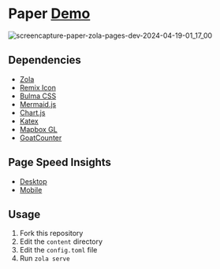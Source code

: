 # Paper [Demo](https://paper-zola.pages.dev/)

![screencapture-paper-zola-pages-dev-2024-04-19-01_17_00](https://github.com/xorz57/Paper/assets/84932056/4108300b-2af3-4f1c-9ce9-b410b2ecba64)

## Dependencies

- [Zola](https://github.com/getzola/zola)
- [Remix Icon](https://github.com/Remix-Design/RemixIcon)
- [Bulma CSS](https://github.com/jgthms/bulma)
- [Mermaid.js](https://github.com/mermaid-js/mermaid)
- [Chart.js](https://github.com/chartjs/Chart.js)
- [Katex](https://github.com/KaTeX/KaTeX)
- [Mapbox GL](https://github.com/mapbox/mapbox-gl-js)
- [GoatCounter](https://www.goatcounter.com/)

## Page Speed Insights
- [Desktop](https://pagespeed.web.dev/analysis/https-paper-zola-pages-dev/5lfdl7yonv?form_factor=desktop)
- [Mobile](https://pagespeed.web.dev/analysis/https-paper-zola-pages-dev/5lfdl7yonv?form_factor=mobile)

## Usage

1. Fork this repository
2. Edit the `content` directory
3. Edit the `config.toml` file
4. Run `zola serve`
